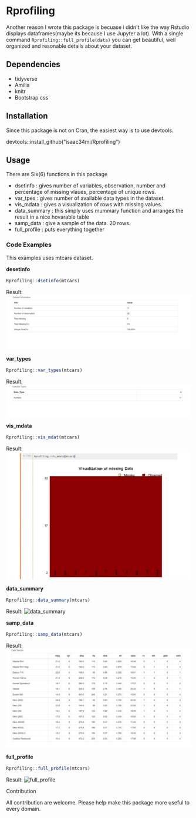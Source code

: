 # Rprofiling
Another reason I wrote this package is becuase i didn't like the way Rstudio displays dataframes(maybe its because I use Jupyter a lot).
With a single command `Rprofiling::full_profile(data)` you can get beautiful, well organized and resonable details about your dataset. 


## Dependencies
* tidyverse
* Amilia
* knitr
* Bootstrap css

## Installation
Since this package is not on Cran, the easiest way is to use devtools.

devtools::install_github("isaac34mi/Rprofiling")

## Usage
 There are Six(6) functions in this package
 * dsetinfo     : gives number of variables, observation, number and percentage of missing vlaues, percentage of unique rows.
 * var_tpes     : gives number of available data types in the dataset.
 * vis_mdata    : gives a visualization of rows with missing values.
 * data_summary : this simply uses mummary function and arranges the result in a nice hovarable table
 * samp_data    : give a sample of the data. 20 rows.
 * full_profile : puts everything together 
 
 ### Code Examples
 This examples uses mtcars dataset.
 
 __desetinfo__
 ```r
 Rprofiling::dsetinfo(mtcars)
 ```
 Result:
 ![data_summary](https://github.com/isaac34mi/Rprofiling/blob/master/img/dsetinfo.gif)
 
 __var_types__
 ```r
 Rprofiling::var_types(mtcars)
 ```
 Result:
 ![var_types](https://github.com/isaac34mi/Rprofiling/blob/master/img/v_type.gif)
 
 __vis_mdata__
 ```r
 Rprofiling::vis_mdat(mtcars)
 ```
 Result:
 ![viz_mdata](https://github.com/isaac34mi/Rprofiling/blob/master/img/viz.gif)
 
 __data_summary__
 ```r
 Rprofiling::data_summary(mtcars)
 ```
 Result:
 ![data_summary](https://github.com/isaac34mi/Rprofiling/blob/master/img/data_summay.gif)
 
 __samp_data__
 ```r
 Rprofiling::samp_data(mtcars)
 ```
 Result:
 ![samp_data](https://github.com/isaac34mi/Rprofiling/blob/master/img/samp.gif)
 
__full_profile__
 ```r
 Rprofiling::full_profile(mtcars)
 ```
 Result:
 ![full_profile](https://github.com/isaac34mi/Rprofiling/blob/master/img/full.gif)
 
 Contribution
 
 All contribution are welcome. Please help make this package more useful to every domain.

